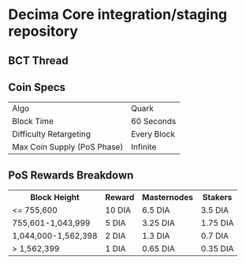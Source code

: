 Decima Core integration/staging repository
=====================================

## BCT Thread ##





## Coin Specs ##
<table>
<tr><td>Algo</td><td>Quark</td></tr>
<tr><td>Block Time</td><td>60 Seconds</td></tr>
<tr><td>Difficulty Retargeting</td><td>Every Block</td></tr>
<tr><td>Max Coin Supply (PoS Phase)</td><td>Infinite</td></tr>
</table>

## PoS Rewards Breakdown ##

<table>
<th>Block Height</th><th>Reward</th><th>Masternodes</th><th>Stakers</th>
<tr><td><= 755,600</td><td>10 DIA</td><td>6.5 DIA</td><td>3.5 DIA</td></tr>
<tr><td>755,601-1,043,999</td><td>5 DIA</td><td>3.25 DIA</td><td>1.75 DIA</td></tr>
<tr><td>1,044,000-1,562,398</td><td>2 DIA</td><td>1.3 DIA</td><td>0.7 DIA</td></tr>
<tr><td>> 1,562,399</td><td>1 DIA</td><td>0.65 DIA</td><td>0.35 DIA</td></tr>
</table>
